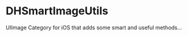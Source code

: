 DHSmartImageUtils
=================

UIImage Category for iOS that adds some smart and useful methods...
